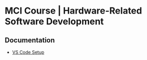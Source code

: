 # MCI Course | Hardware-Related Software Development

## Documentation
- [VS Code Setup](docs/vscode_setup.md)